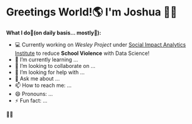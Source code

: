 # Greetings World!:earth_americas: I'm Joshua :wave::grin:

**What I do:thinking:(on daily basis... mostly:rofl:):**

- :computer: Currently working on  _Wesley Project_ under [Social Impact Analytics Institute](https://www.siainstitute.org/) to reduce **School Violence** with Data Science!
- 🌱 I’m currently learning ...
- 👯 I’m looking to collaborate on ...
- 🤔 I’m looking for help with ...
- 💬 Ask me about ...
- 📫 How to reach me: ...
- 😄 Pronouns: ...
- ⚡ Fun fact: ...

:technologist:

